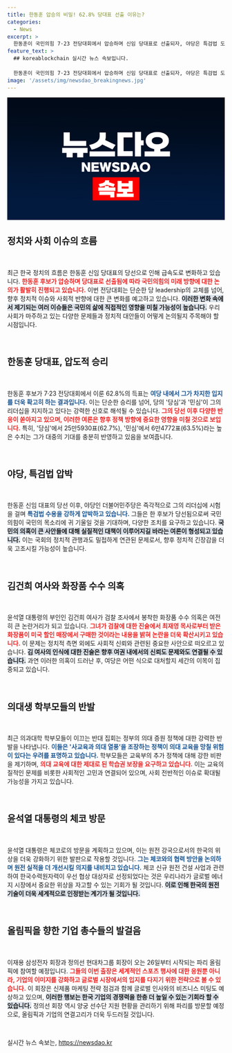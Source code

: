 ```yaml
---
title: 한동훈 압승의 비밀! 62.8% 당대표 선출 이유는?
categories:
  - News
excerpt: >
  한동훈이 국민의힘 7·23 전당대회에서 압승하며 신임 당대표로 선출되자, 야당은 특검법 도입을 강하게 요구하고 있다. 김건희 여사는 화장품 수수 의혹에 대해 미국에서 구입한 것이라고 진술했다.
feature_text: >
  ## koreablockchain 실시간 뉴스 속보입니다.

  한동훈이 국민의힘 7·23 전당대회에서 압승하며 신임 당대표로 선출되자, 야당은 특검법 도입을 강하게 요구하고 있다. 김건희 여사는 화장품 수수 의혹에 대해 미국에서 구입한 것이라고 진술했다.
image: '/assets/img/newsdao_breakingnews.jpg'
---
```


<p><img src="/assets/img/newsdao_breakingnews.jpg" alt="koreablockchain 속보" /></p>

<h2 data-ke-size="size26">정치와 사회 이슈의 흐름</h2>

<p data-ke-size="size16">&nbsp;</p>

<p data-ke-size="size16">최근 한국 정치의 흐름은 한동훈 신임 당대표의 당선으로 인해 급속도로 변화하고 있습니다. <b><span style="color: #ee2323;">한동훈 후보가 압승하며 당대표로 선출됨에 따라 국민의힘의 미래 방향에 대한 논의가 활발히 진행되고 있습니다.</span></b> 이번 전당대회는 단순한 당 leadership의 교체를 넘어, 향후 정치적 이슈와 사회적 반향에 대한 큰 변화를 예고하고 있습니다. <b><span style="background-color: #21538527;">이러한 변화 속에서 제기되는 여러 이슈들은 국민의 삶에 직접적인 영향을 미칠 가능성이 높습니다.</span></b> 우리 사회가 마주하고 있는 다양한 문제들과 정치적 대안들이 어떻게 논의될지 주목해야 할 시점입니다.</p>

<p data-ke-size="size16">&nbsp;</p>

<h2 data-ke-size="size26">한동훈 당대표, 압도적 승리</h2>

<p data-ke-size="size16">&nbsp;</p>

<p data-ke-size="size16">한동훈 후보가 7·23 전당대회에서 이룬 62.8%의 득표는 <b><span style="color: #1a5490;">여당 내에서 그가 차지한 입지를 더욱 확고히 하는 결과입니다.</span></b> 이는 단순한 승리를 넘어, 당의 '당심'과 '민심'이 그의 리더십을 지지하고 있다는 강력한 신호로 해석될 수 있습니다. <b><span style="color: #ee2323;">그의 당선 이후 다양한 반응이 쏟아지고 있으며, 이러한 여론은 향후 정책 방향에 중요한 영향을 미칠 것으로 보입니다.</span></b> 특히, '당심'에서 25만5930표(62.7%), '민심'에서 6만4772표(63.5%)라는 높은 수치는 그가 대중의 기대를 충분히 반영하고 있음을 보여줍니다.</p>

<p data-ke-size="size16">&nbsp;</p>

<h2 data-ke-size="size26">야당, 특검법 압박</h2>

<p data-ke-size="size16">&nbsp;</p>

<p data-ke-size="size16">한동훈 신임 대표의 당선 이후, 야당인 더불어민주당은 즉각적으로 그의 리더십에 시험을 걸며 <b><span style="color: #1a5490;">특검법 수용을 강하게 압박하고 있습니다.</span></b> 그들은 한 후보가 당선됨으로써 국민의힘이 국민의 목소리에 귀 기울일 것을 기대하며, 다양한 조치를 요구하고 있습니다. <b><span style="background-color: #21538527;">국민의 의혹이 큰 사안들에 대해 실질적인 대책이 이루어지길 바라는 여론이 형성되고 있습니다.</span></b> 이는 국회의 정치적 관행과도 밀접하게 연관된 문제로서, 향후 정치적 긴장감을 더욱 고조시킬 가능성이 높습니다.</p>

<p data-ke-size="size16">&nbsp;</p>

<h2 data-ke-size="size26">김건희 여사와 화장품 수수 의혹</h2>

<p data-ke-size="size16">&nbsp;</p>

<p data-ke-size="size16">윤석열 대통령의 부인인 김건희 여사가 검찰 조사에서 봉착한 화장품 수수 의혹은 여전히 큰 논란거리가 되고 있습니다. <b><span style="color: #ee2323;">그녀가 검찰에 대한 진술에서 최재영 목사로부터 받은 화장품이 미국 할인 매장에서 구매한 것이라는 내용을 밝혀 논란을 더욱 확산시키고 있습니다.</span></b> 이 문제는 정치적 측면 외에도 사회적 신뢰와 관련된 중요한 사안으로 떠오르고 있습니다. <b><span style="background-color: #21538527;">김 여사의 인식에 대한 진술은 향후 여권 내에서의 신뢰도 문제와도 연결될 수 있습니다.</span></b> 과연 이러한 의혹이 드러난 후, 여당은 어떤 식으로 대처할지 세간의 이목이 집중되고 있습니다.</p>

<p data-ke-size="size16">&nbsp;</p>

<h2 data-ke-size="size26">의대생 학부모들의 반발</h2>

<p data-ke-size="size16">&nbsp;</p>

<p data-ke-size="size16">최근 의과대학 학부모들이 이끄는 반대 집회는 정부의 의대 증원 정책에 대한 강력한 반발을 나타냅니다. <b><span style="color: #1a5490;">이들은 '사교육과 의대 열풍’을 조장하는 정책이 의대 교육을 망칠 위험이 있다는 우려를 표명하고 있습니다.</span></b> 학부모들은 교육부의 추가 정책에 대해 강한 비판을 제기하며, <b><span style="color: #ee2323;">의대 교육에 대한 제대로 된 학습권 보장을 요구하고 있습니다.</span></b> 이는 교육의 질적인 문제를 비롯한 사회적인 고민과 연결되어 있으며, 사회 전반적인 이슈로 확대될 가능성을 가지고 있습니다.</p>

<p data-ke-size="size16">&nbsp;</p>

<h2 data-ke-size="size26">윤석열 대통령의 체코 방문</h2>

<p data-ke-size="size16">&nbsp;</p>

<p data-ke-size="size16">윤석열 대통령은 체코로의 방문을 계획하고 있으며, 이는 원전 강국으로서의 한국의 위상을 더욱 강화하기 위한 발판으로 작용할 것입니다. <b><span style="color: #1a5490;">그는 체코와의 협력 방안을 논의하며 원전 실적을 더 개선시킬 의지를 내비치고 있습니다.</span></b> 체코 신규 원전 건설 사업과 관련하여 한국수력원자력이 우선 협상 대상자로 선정되었다는 것은 우리나라가 글로벌 에너지 시장에서 중요한 위상을 자고할 수 있는 기회가 될 것입니다. <b><span style="background-color: #21538527;">이로 인해 한국의 원전 기술이 더욱 세계적으로 인정받는 계기가 될 것입니다.</span></b></p>

<p data-ke-size="size16">&nbsp;</p>

<h2 data-ke-size="size26">올림픽을 향한 기업 총수들의 발걸음</h2>

<p data-ke-size="size16">&nbsp;</p>

<p data-ke-size="size16">이재용 삼성전자 회장과 정의선 현대차그룹 회장이 오는 26일부터 시작되는 파리 올림픽에 참여할 예정입니다. <b><span style="color: #ee2323;">그들의 이번 출장은 세계적인 스포츠 행사에 대한 응원뿐 아니라, 기업의 이미지를 강화하고 글로벌 시장에서의 입지를 다지기 위한 전략으로 볼 수 있습니다.</span></b> 이 회장은 신제품 마케팅 전략 점검과 함께 글로벌 인사와의 비즈니스 미팅도 예상하고 있으며, <b><span style="background-color: #21538527;">이러한 행보는 한국 기업의 경쟁력을 한층 더 높일 수 있는 기회라 할 수 있습니다.</span></b> 정의선 회장 역시 양궁 선수단 지원 현황을 관리하기 위해 파리를 방문할 예정으로, 올림픽과 기업의 연결고리가 더욱 두드러질 것입니다.</p>

<p data-ke-size="size16">&nbsp;</p>
실시간 뉴스 속보는, <a href="https://newsdao.kr" rel="dofollow">https://newsdao.kr</a>


